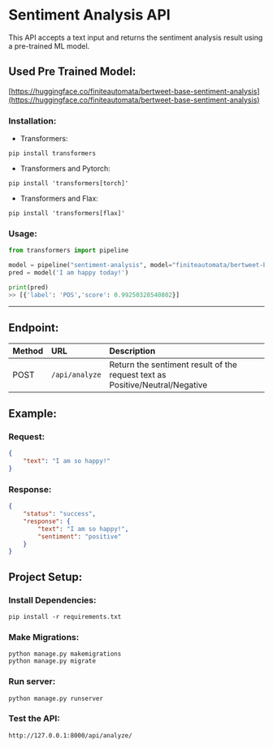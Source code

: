 # Sentiment Analysis API

This API accepts a text input and returns the sentiment analysis result using a pre-trained ML model.

## Used Pre Trained Model:

[https://huggingface.co/finiteautomata/bertweet-base-sentiment-analysis](https://huggingface.co/finiteautomata/bertweet-base-sentiment-analysis)

### Installation:

- Transformers:

```
pip install transformers
```

- Transformers and Pytorch:

```
pip install 'transformers[torch]'
```

- Transformers and Flax:

```
pip install 'transformers[flax]'
```

### Usage:

```Python
from transformers import pipeline

model = pipeline("sentiment-analysis", model="finiteautomata/bertweet-base-sentiment-analysis")
pred = model('I am happy today!')
```

```Python
print(pred)
>> [{'label': 'POS','score': 0.99250328540802}]
```

---

## Endpoint:

| Method | URL            | Description                                                                  |
| :----- | :------------- | :--------------------------------------------------------------------------- |
| POST   | `/api/analyze` | Return the sentiment result of the request text as Positive/Neutral/Negative |

## Example:

### Request:

```json
{
	"text": "I am so happy!"
}
```

### Response:

```json
{
	"status": "success",
	"response": {
		"text": "I am so happy!",
		"sentiment": "positive"
	}
}
```

## Project Setup:

### Install Dependencies:

```
pip install -r requirements.txt
```

### Make Migrations:

```
python manage.py makemigrations
python manage.py migrate
```

### Run server:

```
python manage.py runserver
```

### Test the API:

```
http://127.0.0.1:8000/api/analyze/
```
